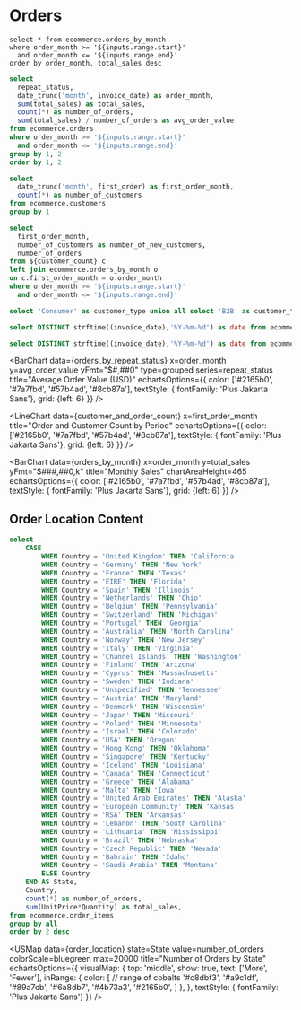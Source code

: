 # Orders

```orders_by_month
select * from ecommerce.orders_by_month
where order_month >= '${inputs.range.start}'
  and order_month <= '${inputs.range.end}'
order by order_month, total_sales desc
```

```sql orders_by_repeat_status
select
  repeat_status,
  date_trunc('month', invoice_date) as order_month,
  sum(total_sales) as total_sales,
  count(*) as number_of_orders,
  sum(total_sales) / number_of_orders as avg_order_value
from ecommerce.orders
where order_month >= '${inputs.range.start}'
  and order_month <= '${inputs.range.end}'
group by 1, 2
order by 1, 2
```

```sql customer_count
select
  date_trunc('month', first_order) as first_order_month,
  count(*) as number_of_customers
from ecommerce.customers
group by 1
```

```sql customer_and_order_count
select
  first_order_month,
  number_of_customers as number_of_new_customers,
  number_of_orders
from ${customer_count} c
left join ecommerce.orders_by_month o
on c.first_order_month = o.order_month
where order_month >= '${inputs.range.start}'
  and order_month <= '${inputs.range.end}'
```

```sql customer_type
select 'Consumer' as customer_type union all select 'B2B' as customer_type
```

```sql date_min
select DISTINCT strftime((invoice_date),'%Y-%m-%d') as date from ecommerce.orders group by 1 order by 1
```

```sql date_max
select DISTINCT strftime((invoice_date),'%Y-%m-%d') as date from ecommerce.orders group by 1 order by 1 desc
```

<DateRange name=range data=order_items dates=invoice_date/>

<div class="grid grid-cols-1 gap-4 sm:grid-cols-2">
<div>

<BarChart
  data={orders_by_repeat_status}
  x=order_month
  y=avg_order_value
  yFmt="$#,##0"
  type=grouped
  series=repeat_status
  title="Average Order Value (USD)"
  echartsOptions={{
      color: ['#2165b0', '#7a7fbd', '#57b4ad', '#8cb87a'],
      textStyle: { fontFamily: 'Plus Jakarta Sans'},
      grid: {left: 6}
    }}
/>

<LineChart
  data={customer_and_order_count}
  x=first_order_month
  title="Order and Customer Count by Period"
  echartsOptions={{
      color: ['#2165b0', '#7a7fbd', '#57b4ad', '#8cb87a'],
      textStyle: { fontFamily: 'Plus Jakarta Sans'},
      grid: {left: 6}
    }}
/>

</div>

<div>

<BarChart
  data={orders_by_month}
  x=order_month
  y=total_sales
  yFmt="$###,##0,k"
  title="Monthly Sales"
  chartAreaHeight=465
  echartsOptions={{
      color: ['#2165b0', '#7a7fbd', '#57b4ad', '#8cb87a'],
      textStyle: { fontFamily: 'Plus Jakarta Sans'},
      grid: {left: 6}
    }}
/>

</div>
</div>

## Order Location Content

```sql order_location
select
    CASE
        WHEN Country = 'United Kingdom' THEN 'California'
        WHEN Country = 'Germany' THEN 'New York'
        WHEN Country = 'France' THEN 'Texas'
        WHEN Country = 'EIRE' THEN 'Florida'
        WHEN Country = 'Spain' THEN 'Illinois'
        WHEN Country = 'Netherlands' THEN 'Ohio'
        WHEN Country = 'Belgium' THEN 'Pennsylvania'
        WHEN Country = 'Switzerland' THEN 'Michigan'
        WHEN Country = 'Portugal' THEN 'Georgia'
        WHEN Country = 'Australia' THEN 'North Carolina'
        WHEN Country = 'Norway' THEN 'New Jersey'
        WHEN Country = 'Italy' THEN 'Virginia'
        WHEN Country = 'Channel Islands' THEN 'Washington'
        WHEN Country = 'Finland' THEN 'Arizona'
        WHEN Country = 'Cyprus' THEN 'Massachusetts'
        WHEN Country = 'Sweden' THEN 'Indiana'
        WHEN Country = 'Unspecified' THEN 'Tennessee'
        WHEN Country = 'Austria' THEN 'Maryland'
        WHEN Country = 'Denmark' THEN 'Wisconsin'
        WHEN Country = 'Japan' THEN 'Missouri'
        WHEN Country = 'Poland' THEN 'Minnesota'
        WHEN Country = 'Israel' THEN 'Colorado'
        WHEN Country = 'USA' THEN 'Oregon'
        WHEN Country = 'Hong Kong' THEN 'Oklahoma'
        WHEN Country = 'Singapore' THEN 'Kentucky'
        WHEN Country = 'Iceland' THEN 'Louisiana'
        WHEN Country = 'Canada' THEN 'Connecticut'
        WHEN Country = 'Greece' THEN 'Alabama'
        WHEN Country = 'Malta' THEN 'Iowa'
        WHEN Country = 'United Arab Emirates' THEN 'Alaska'
        WHEN Country = 'European Community' THEN 'Kansas'
        WHEN Country = 'RSA' THEN 'Arkansas'
        WHEN Country = 'Lebanon' THEN 'South Carolina'
        WHEN Country = 'Lithuania' THEN 'Mississippi'
        WHEN Country = 'Brazil' THEN 'Nebraska'
        WHEN Country = 'Czech Republic' THEN 'Nevada'
        WHEN Country = 'Bahrain' THEN 'Idaho'
        WHEN Country = 'Saudi Arabia' THEN 'Montana'
        ELSE Country
    END AS State,
    Country,
    count(*) as number_of_orders,
    sum(UnitPrice*Quantity) as total_sales,
from ecommerce.order_items
group by all
order by 2 desc
```

<USMap
  data={order_location}
  state=State
  value=number_of_orders
  colorScale=bluegreen
  max=20000
  title="Number of Orders by State"
  echartsOptions={{
      visualMap: {
          top: 'middle',
          show: true,
          text: ['More', 'Fewer'],
          inRange: {
              color: [ // range of cobalts
                '#c8dbf3',
                '#a9c1df',
                '#89a7cb',
                '#6a8db7',
                '#4b73a3',
                '#2165b0',
                ]
          },
        },
      textStyle: { fontFamily: 'Plus Jakarta Sans'}
  }}
/>
